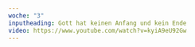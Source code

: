 ```yaml
---
woche: "3"
inputheading: Gott hat keinen Anfang und kein Ende
video: https://www.youtube.com/watch?v=kyiA9eU92Gw
---
```

